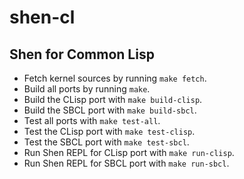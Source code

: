 # shen-cl

## Shen for Common Lisp

  * Fetch kernel sources by running `make fetch`.
  * Build all ports by running `make`.
  * Build the CLisp port with `make build-clisp`.
  * Build the SBCL port with `make build-sbcl`.
  * Test all ports with `make test-all`.
  * Test the CLisp port with `make test-clisp`.
  * Test the SBCL port with `make test-sbcl`.
  * Run Shen REPL for CLisp port with `make run-clisp`.
  * Run Shen REPL for SBCL port with `make run-sbcl`.
